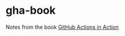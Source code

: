 # gha-book

Notes from the book [GitHub Actions in Action](https://livebook.manning.com/book/github-actions-in-action)
